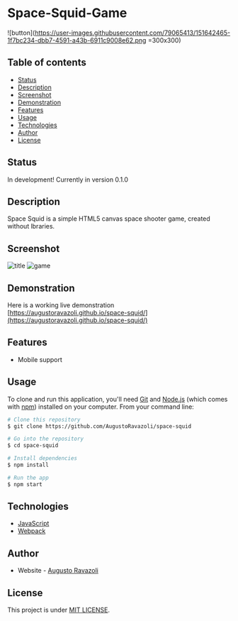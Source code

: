 # Space-Squid-Game

![button](https://user-images.githubusercontent.com/79065413/151642465-1f7bc234-dbb7-4591-a43b-6911c9008e62.png =300x300)

## Table of contents

- [Status](#status)
- [Description](#description)
- [Screenshot](#screenshot)
- [Demonstration](#demonstrations)
- [Features](#features)
- [Usage](#usage)
- [Technologies](#technologies)
- [Author](#author)
- [License](#license)

## Status

In development! Currently in version 0.1.0

## Description

Space Squid is a simple HTML5 canvas space shooter game, created without lbraries.

## Screenshot

![title](https://user-images.githubusercontent.com/79065413/151554678-afff02dd-71ed-4621-8b2b-4852d8f3fec4.png)
![game](https://user-images.githubusercontent.com/79065413/151554693-5195a6a5-2cf6-46a8-9020-a9e429ecb470.png)

## Demonstration

Here is a working live demonstration [https://augustoravazoli.github.io/space-squid/](https://augustoravazoli.github.io/space-squid/)

## Features
- Mobile support

## Usage

To clone and run this application, you'll need [Git](https://git-scm.com) and [Node.js](https://nodejs.org/en/download/) (which comes with [npm](http://npmjs.com)) installed on your computer. From your command line:

```bash
# Clone this repository
$ git clone https://github.com/AugustoRavazoli/space-squid

# Go into the repository
$ cd space-squid

# Install dependencies
$ npm install

# Run the app
$ npm start
```

## Technologies

- [JavaScript](https://www.javascript.com/)
- [Webpack](https://webpack.js.org/)

## Author

- Website - [Augusto Ravazoli](https://augustoravazoli.github.io/)

## License

This project is under [MIT LICENSE](./LICENSE).
